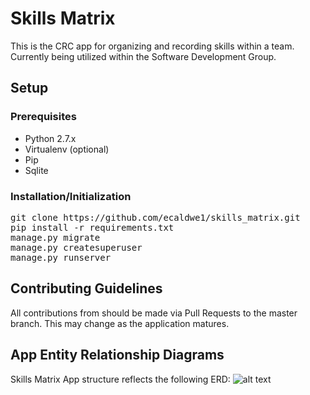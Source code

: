 # Skills Matrix
This is the CRC app for organizing and recording skills within a team. Currently being utilized within the Software Development Group.

## Setup
### Prerequisites
* Python 2.7.x
* Virtualenv (optional)
* Pip
* Sqlite

### Installation/Initialization
<pre>
git clone https://github.com/ecaldwe1/skills_matrix.git
pip install -r requirements.txt
manage.py migrate
manage.py createsuperuser
manage.py runserver
</pre>

## Contributing Guidelines
All contributions from should be made via Pull Requests to the master branch. This may change as the application matures.

## App Entity Relationship Diagrams
Skills Matrix App structure reflects the following ERD: 
![alt text][erd]

[erd]: https://raw.githubusercontent.com/ecaldwe1/skillsmatrix/master/SkillsMatrixERD.png "Skillsmatrix app database ERD"



